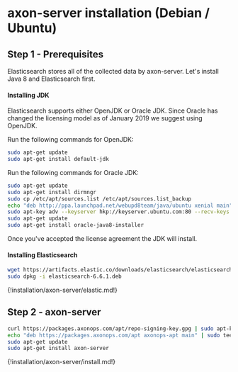 # axon-server installation (Debian / Ubuntu)

## Step 1 - Prerequisites

Elasticsearch stores all of the collected data by axon-server. Let's install Java 8 and Elasticsearch first.

#### Installing JDK
Elasticsearch supports either OpenJDK or Oracle JDK. Since Oracle has changed the licensing model as of January 2019 we suggest using OpenJDK.

Run the following commands for OpenJDK:
``` bash
sudo apt-get update
sudo apt-get install default-jdk
```

Run the following commands for Oracle JDK:
``` bash
sudo apt-get update
sudo apt-get install dirmngr
sudo cp /etc/apt/sources.list /etc/apt/sources.list_backup
echo "deb http://ppa.launchpad.net/webupd8team/java/ubuntu xenial main" | sudo tee /etc/apt/sources.list.d/webupd8team-java.list
sudo apt-key adv --keyserver hkp://keyserver.ubuntu.com:80 --recv-keys EEA14886
sudo apt-get update
sudo apt-get install oracle-java8-installer
```

Once you've accepted the license agreement the JDK will install.


#### Installing Elasticsearch

``` bash
wget https://artifacts.elastic.co/downloads/elasticsearch/elasticsearch-6.6.1.deb
sudo dpkg -i elasticsearch-6.6.1.deb
```

{!installation/axon-server/elastic.md!}

## Step 2 - axon-server
``` bash
curl https://packages.axonops.com/apt/repo-signing-key.gpg | sudo apt-key add -
echo "deb https://packages.axonops.com/apt axonops-apt main" | sudo tee /etc/apt/sources.list.d/axonops-apt.list
sudo apt-get update
sudo apt-get install axon-server
```

{!installation/axon-server/install.md!}







